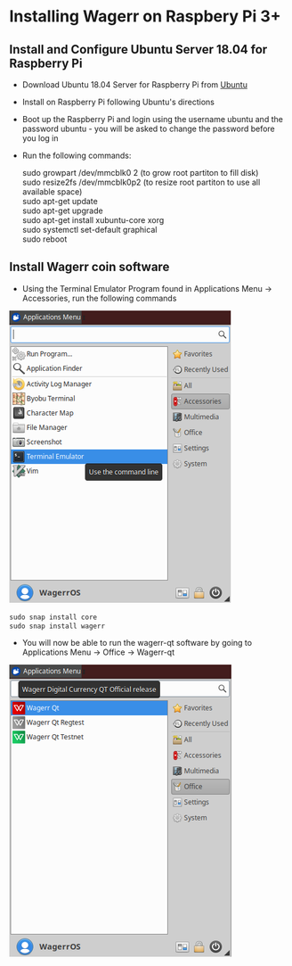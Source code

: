 Installing Wagerr on Raspbery Pi 3+
============
Install and Configure Ubuntu Server 18.04 for Raspberry Pi
------------
- Download Ubuntu 18.04 Server for Raspberry Pi from [Ubuntu](https://www.ubuntu.com/download/iot/raspberry-pi-2-3)
- Install on Raspberry Pi following Ubuntu's directions
- Boot up the Raspberry Pi and login using the username ubuntu and the password ubuntu - you will be asked to change the password before you log in
- Run the following commands:

    sudo growpart /dev/mmcblk0 2 (to grow root partiton to fill disk)  
    sudo resize2fs /dev/mmcblk0p2 (to resize root partiton to use all available space)  
    sudo apt-get update  
    sudo apt-get upgrade  
    sudo apt-get install xubuntu-core xorg  
    sudo systemctl set-default graphical  
    sudo reboot  

Install Wagerr coin software
--------------
- Using the Terminal Emulator Program found in Applications Menu -> Accessories, run the following commands

![Terminal](img/appmenu.png)


    sudo snap install core
    sudo snap install wagerr
    
- You will now be able to run the wagerr-qt software by going to Applications Menu -> Office -> Wagerr-qt

![Wagerr-qt](img/wagerr-qt.png)
